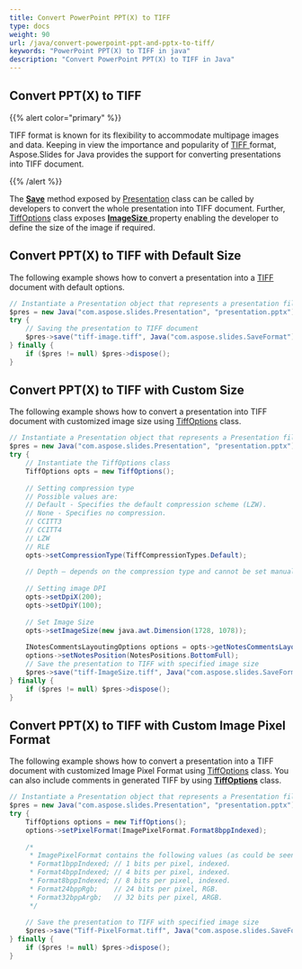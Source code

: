 ```yaml
---
title: Convert PowerPoint PPT(X) to TIFF
type: docs
weight: 90
url: /java/convert-powerpoint-ppt-and-pptx-to-tiff/
keywords: "PowerPoint PPT(X) to TIFF in java"
description: "Convert PowerPoint PPT(X) to TIFF in Java"
---
```


## **Convert PPT(X) to TIFF**
{{% alert color="primary" %}} 

TIFF format is known for its flexibility to accommodate multipage images and data. Keeping in view the importance and popularity of [TIFF ](https://wiki.fileformat.com/image/tiff/)format, Aspose.Slides for Java provides the support for converting presentations into TIFF document.

{{% /alert %}} 

The [**Save**](https://apireference.aspose.com/slides/java/com.aspose.slides/Presentation#save-java.lang.String-int-com.aspose.slides.ISaveOptions-) method exposed by [Presentation](https://apireference.aspose.com/java/slides/com.aspose.slides/presentation) class can be called by developers to convert the whole presentation into TIFF document. Further, [TiffOptions](https://apireference.aspose.com/java/slides/com.aspose.slides/tiffoptions) class exposes [**ImageSize** ](https://apireference.aspose.com/java/slides/com.aspose.slides/TiffOptions#setImageSize-java.awt.Dimension-)property enabling the developer to define the size of the image if required.

## **Convert PPT(X) to TIFF with Default Size**
The following example shows how to convert a presentation into a [TIFF](https://wiki.fileformat.com/image/tiff/) document with default options.

```java
// Instantiate a Presentation object that represents a presentation file
$pres = new Java("com.aspose.slides.Presentation", "presentation.pptx");
try {
    // Saving the presentation to TIFF document
    $pres->save("tiff-image.tiff", Java("com.aspose.slides.SaveFormat")->Tiff);
} finally {
    if ($pres != null) $pres->dispose();
}
```

## **Convert PPT(X) to TIFF with Custom Size**
The following example shows how to convert a presentation into TIFF document with customized image size using [TiffOptions](https://apireference.aspose.com/java/slides/com.aspose.slides/TiffOptions) class.

```java
// Instantiate a Presentation object that represents a Presentation file
$pres = new Java("com.aspose.slides.Presentation", "presentation.pptx");
try {
    // Instantiate the TiffOptions class
    TiffOptions opts = new TiffOptions();
    
    // Setting compression type
    // Possible values are:
    // Default - Specifies the default compression scheme (LZW).
    // None - Specifies no compression.
    // CCITT3
    // CCITT4
    // LZW
    // RLE
    opts->setCompressionType(TiffCompressionTypes.Default);
    
    // Depth – depends on the compression type and cannot be set manually.
    
    // Setting image DPI
    opts->setDpiX(200);
    opts->setDpiY(100);
    
    // Set Image Size
    opts->setImageSize(new java.awt.Dimension(1728, 1078));
    
    INotesCommentsLayoutingOptions options = opts->getNotesCommentsLayouting();
    options->setNotesPosition(NotesPositions.BottomFull);
    // Save the presentation to TIFF with specified image size
    $pres->save("tiff-ImageSize.tiff", Java("com.aspose.slides.SaveFormat")->Tiff, opts);
} finally {
    if ($pres != null) $pres->dispose();
}    
```

## **Convert PPT(X) to TIFF with Custom Image Pixel Format**
The following example shows how to convert a presentation into a TIFF document with customized Image Pixel Format using [TiffOptions](https://apireference.aspose.com/java/slides/com.aspose.slides/TiffOptions) class. You can also include comments in generated TIFF by using [**TiffOptions**](https://apireference.aspose.com/java/slides/com.aspose.slides/TiffOptions) class.

```java
// Instantiate a Presentation object that represents a Presentation file
$pres = new Java("com.aspose.slides.Presentation", "presentation.pptx");
try {
    TiffOptions options = new TiffOptions();
    options->setPixelFormat(ImagePixelFormat.Format8bppIndexed);
    
    /*
     * ImagePixelFormat contains the following values (as could be seen from documentation):
     * Format1bppIndexed; // 1 bits per pixel, indexed.
     * Format4bppIndexed; // 4 bits per pixel, indexed.
     * Format8bppIndexed; // 8 bits per pixel, indexed.
     * Format24bppRgb;    // 24 bits per pixel, RGB.
     * Format32bppArgb;   // 32 bits per pixel, ARGB.
     */
    
    // Save the presentation to TIFF with specified image size
    $pres->save("Tiff-PixelFormat.tiff", Java("com.aspose.slides.SaveFormat")->Tiff, options);
} finally {
    if ($pres != null) $pres->dispose();
}
```

